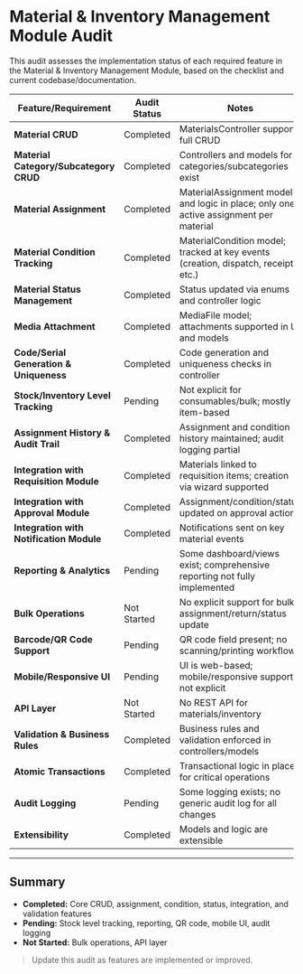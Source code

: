 # Material & Inventory Management Module Audit

This audit assesses the implementation status of each required feature in the Material & Inventory Management Module, based on the checklist and current codebase/documentation.

| Feature/Requirement                                      | Audit Status    | Notes                                                                                   |
|---------------------------------------------------------|-----------------|-----------------------------------------------------------------------------------------|
| **Material CRUD**                                       | Completed       | MaterialsController supports full CRUD                                                  |
| **Material Category/Subcategory CRUD**                  | Completed       | Controllers and models for categories/subcategories exist                               |
| **Material Assignment**                                 | Completed       | MaterialAssignment model and logic in place; only one active assignment per material     |
| **Material Condition Tracking**                         | Completed       | MaterialCondition model; tracked at key events (creation, dispatch, receipt, etc.)      |
| **Material Status Management**                          | Completed       | Status updated via enums and controller logic                                           |
| **Media Attachment**                                    | Completed       | MediaFile model; attachments supported in UI and models                                 |
| **Code/Serial Generation & Uniqueness**                 | Completed       | Code generation and uniqueness checks in controller                                     |
| **Stock/Inventory Level Tracking**                      | Pending         | Not explicit for consumables/bulk; mostly item-based                                    |
| **Assignment History & Audit Trail**                    | Completed       | Assignment and condition history maintained; audit logging partial                      |
| **Integration with Requisition Module**                 | Completed       | Materials linked to requisition items; creation via wizard supported                    |
| **Integration with Approval Module**                    | Completed       | Assignment/condition/status updated on approval actions                                 |
| **Integration with Notification Module**                | Completed       | Notifications sent on key material events                                               |
| **Reporting & Analytics**                               | Pending         | Some dashboard/views exist; comprehensive reporting not fully implemented               |
| **Bulk Operations**                                     | Not Started     | No explicit support for bulk assignment/return/status update                            |
| **Barcode/QR Code Support**                             | Pending         | QR code field present; no scanning/printing workflow                                    |
| **Mobile/Responsive UI**                                | Pending         | UI is web-based; mobile/responsive support not explicit                                 |
| **API Layer**                                           | Not Started     | No REST API for materials/inventory                                                     |
| **Validation & Business Rules**                         | Completed       | Business rules and validation enforced in controllers/models                            |
| **Atomic Transactions**                                 | Completed       | Transactional logic in place for critical operations                                    |
| **Audit Logging**                                       | Pending         | Some logging exists; no generic audit log for all changes                               |
| **Extensibility**                                       | Completed       | Models and logic are extensible                                                         |

---

## Summary
- **Completed:** Core CRUD, assignment, condition, status, integration, and validation features
- **Pending:** Stock level tracking, reporting, QR code, mobile UI, audit logging
- **Not Started:** Bulk operations, API layer

> Update this audit as features are implemented or improved. 